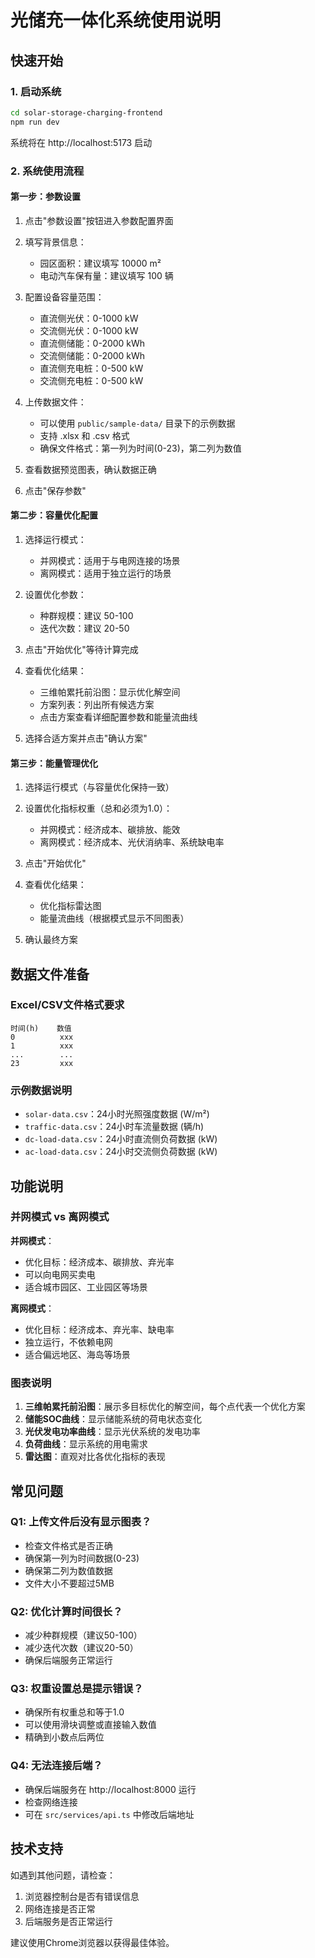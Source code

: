# 光储充一体化系统使用说明

## 快速开始

### 1. 启动系统
```bash
cd solar-storage-charging-frontend
npm run dev
```
系统将在 http://localhost:5173 启动

### 2. 系统使用流程

#### 第一步：参数设置
1. 点击"参数设置"按钮进入参数配置界面
2. 填写背景信息：
   - 园区面积：建议填写 10000 m²
   - 电动汽车保有量：建议填写 100 辆

3. 配置设备容量范围：
   - 直流侧光伏：0-1000 kW
   - 交流侧光伏：0-1000 kW
   - 直流侧储能：0-2000 kWh
   - 交流侧储能：0-2000 kWh
   - 直流侧充电桩：0-500 kW
   - 交流侧充电桩：0-500 kW

4. 上传数据文件：
   - 可以使用 `public/sample-data/` 目录下的示例数据
   - 支持 .xlsx 和 .csv 格式
   - 确保文件格式：第一列为时间(0-23)，第二列为数值

5. 查看数据预览图表，确认数据正确
6. 点击"保存参数"

#### 第二步：容量优化配置
1. 选择运行模式：
   - 并网模式：适用于与电网连接的场景
   - 离网模式：适用于独立运行的场景

2. 设置优化参数：
   - 种群规模：建议 50-100
   - 迭代次数：建议 20-50

3. 点击"开始优化"等待计算完成

4. 查看优化结果：
   - 三维帕累托前沿图：显示优化解空间
   - 方案列表：列出所有候选方案
   - 点击方案查看详细配置参数和能量流曲线

5. 选择合适方案并点击"确认方案"

#### 第三步：能量管理优化
1. 选择运行模式（与容量优化保持一致）

2. 设置优化指标权重（总和必须为1.0）：
   - 并网模式：经济成本、碳排放、能效
   - 离网模式：经济成本、光伏消纳率、系统缺电率

3. 点击"开始优化"

4. 查看优化结果：
   - 优化指标雷达图
   - 能量流曲线（根据模式显示不同图表）

5. 确认最终方案

## 数据文件准备

### Excel/CSV文件格式要求
```
时间(h)    数值
0          xxx
1          xxx
...        ...
23         xxx
```

### 示例数据说明
- `solar-data.csv`：24小时光照强度数据 (W/m²)
- `traffic-data.csv`：24小时车流量数据 (辆/h)
- `dc-load-data.csv`：24小时直流侧负荷数据 (kW)
- `ac-load-data.csv`：24小时交流侧负荷数据 (kW)

## 功能说明

### 并网模式 vs 离网模式

**并网模式**：
- 优化目标：经济成本、碳排放、弃光率
- 可以向电网买卖电
- 适合城市园区、工业园区等场景

**离网模式**：
- 优化目标：经济成本、弃光率、缺电率
- 独立运行，不依赖电网
- 适合偏远地区、海岛等场景

### 图表说明

1. **三维帕累托前沿图**：展示多目标优化的解空间，每个点代表一个优化方案
2. **储能SOC曲线**：显示储能系统的荷电状态变化
3. **光伏发电功率曲线**：显示光伏系统的发电功率
4. **负荷曲线**：显示系统的用电需求
5. **雷达图**：直观对比各优化指标的表现

## 常见问题

### Q1: 上传文件后没有显示图表？
- 检查文件格式是否正确
- 确保第一列为时间数据(0-23)
- 确保第二列为数值数据
- 文件大小不要超过5MB

### Q2: 优化计算时间很长？
- 减少种群规模（建议50-100）
- 减少迭代次数（建议20-50）
- 确保后端服务正常运行

### Q3: 权重设置总是提示错误？
- 确保所有权重总和等于1.0
- 可以使用滑块调整或直接输入数值
- 精确到小数点后两位

### Q4: 无法连接后端？
- 确保后端服务在 http://localhost:8000 运行
- 检查网络连接
- 可在 `src/services/api.ts` 中修改后端地址

## 技术支持

如遇到其他问题，请检查：
1. 浏览器控制台是否有错误信息
2. 网络连接是否正常
3. 后端服务是否正常运行

建议使用Chrome浏览器以获得最佳体验。